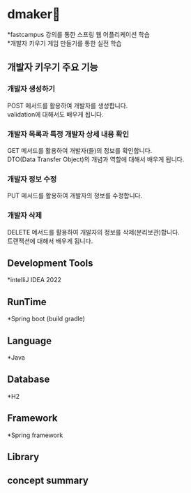 # dmaker🌿
*fastcampus 강의를 통한 스프링 웹 어플리케이션 학습<br>
*개발자 키우기 게임 만들기를 통한 실전 학습

## 개발자 키우기 주요 기능
### 개발자 생성하기
POST 메서드를 활용하여 개발자를 생성합니다.<br>
validation에 대해서도 배우게 됩니다.<br>

### 개발자 목록과 특정 개발자 상세 내용 확인
GET 메서드를 활용하여 개발자(들)의 정보를 확인합니다.<br>
DTO(Data Transfer Object)의 개념과 역할에 대해서 배우게 됩니다.<br>

### 개발자 정보 수정
PUT 메서드를 활용하여 개발자의 정보를 수정합니다.<br>

### 개발자 삭제
DELETE 메서드를 활용하여 개발자의 정보를 삭제(분리보관)합니다.<br>
트랜잭션에 대해서 배우게 됩니다.<br>

## Development Tools
*intelliJ IDEA 2022 <br>

## RunTime
*Spring boot (build gradle)<br>

## Language
*Java <br>

## Database
*H2<br>

## Framework
*Spring framework<br>

## Library

## concept summary



